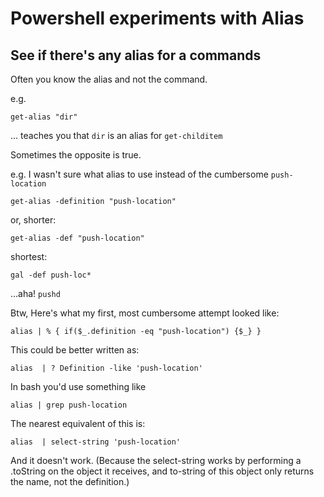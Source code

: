﻿# Powershell experiments with Alias

## See if there's any alias for a commands

Often you know the alias and not the command.

e.g.

	get-alias "dir"

... teaches you that `dir` is an alias for `get-childitem`

Sometimes the opposite is true.

e.g. I wasn't sure what alias to use instead of the cumbersome `push-location`

	get-alias -definition "push-location"

or, shorter:

	get-alias -def "push-location"

shortest:

	gal -def push-loc*

...aha! `pushd`

Btw, Here's what my first, most cumbersome attempt looked like:

	alias | % { if($_.definition -eq "push-location") {$_} }

This could be better written as:

	alias  | ? Definition -like 'push-location'

In bash you'd use something like

	alias | grep push-location

The nearest equivalent of this is:

	alias  | select-string 'push-location'

And it doesn't work. (Because the select-string works by performing a .toString on the object it receives, and to-string of this object only returns the name, not the definition.)
